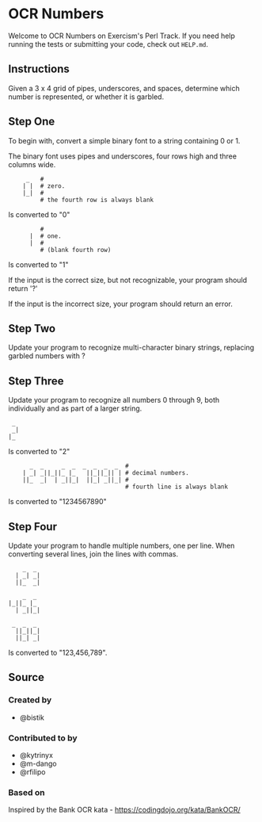 # OCR Numbers

Welcome to OCR Numbers on Exercism's Perl Track.
If you need help running the tests or submitting your code, check out `HELP.md`.

## Instructions

Given a 3 x 4 grid of pipes, underscores, and spaces, determine which number is represented, or whether it is garbled.

## Step One

To begin with, convert a simple binary font to a string containing 0 or 1.

The binary font uses pipes and underscores, four rows high and three columns wide.

```text
     _   #
    | |  # zero.
    |_|  #
         # the fourth row is always blank
```

Is converted to "0"

```text
         #
      |  # one.
      |  #
         # (blank fourth row)
```

Is converted to "1"

If the input is the correct size, but not recognizable, your program should return '?'

If the input is the incorrect size, your program should return an error.

## Step Two

Update your program to recognize multi-character binary strings, replacing garbled numbers with ?

## Step Three

Update your program to recognize all numbers 0 through 9, both individually and as part of a larger string.

```text
 _
 _|
|_

```

Is converted to "2"

```text
      _  _     _  _  _  _  _  _  #
    | _| _||_||_ |_   ||_||_|| | # decimal numbers.
    ||_  _|  | _||_|  ||_| _||_| #
                                 # fourth line is always blank
```

Is converted to "1234567890"

## Step Four

Update your program to handle multiple numbers, one per line.
When converting several lines, join the lines with commas.

```text
    _  _
  | _| _|
  ||_  _|

    _  _
|_||_ |_
  | _||_|

 _  _  _
  ||_||_|
  ||_| _|

```

Is converted to "123,456,789".

## Source

### Created by

- @bistik

### Contributed to by

- @kytrinyx
- @m-dango
- @rfilipo

### Based on

Inspired by the Bank OCR kata - https://codingdojo.org/kata/BankOCR/